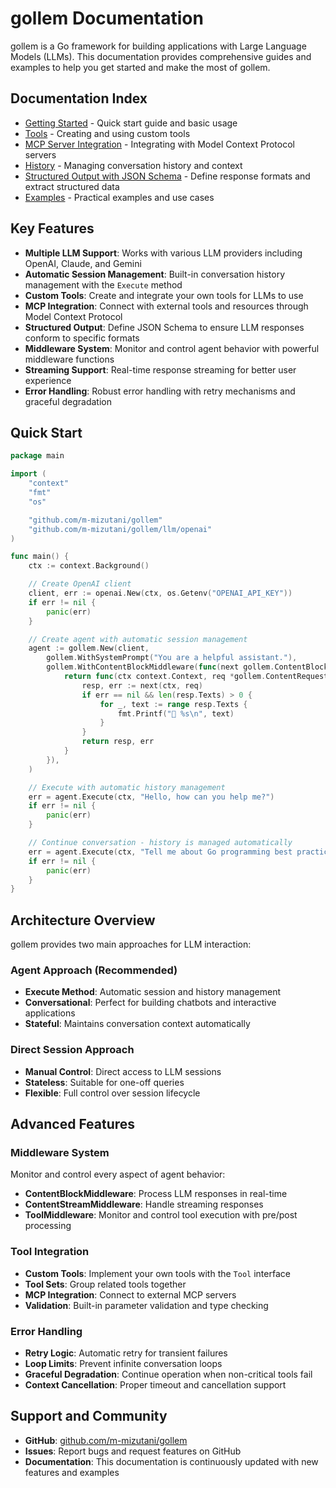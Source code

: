 # gollem Documentation

gollem is a Go framework for building applications with Large Language Models (LLMs). This documentation provides comprehensive guides and examples to help you get started and make the most of gollem.

## Documentation Index

- [Getting Started](getting-started.md) - Quick start guide and basic usage
- [Tools](tools.md) - Creating and using custom tools
- [MCP Server Integration](mcp.md) - Integrating with Model Context Protocol servers
- [History](history.md) - Managing conversation history and context
- [Structured Output with JSON Schema](schema.md) - Define response formats and extract structured data
- [Examples](examples.md) - Practical examples and use cases

## Key Features

- **Multiple LLM Support**: Works with various LLM providers including OpenAI, Claude, and Gemini
- **Automatic Session Management**: Built-in conversation history management with the `Execute` method
- **Custom Tools**: Create and integrate your own tools for LLMs to use
- **MCP Integration**: Connect with external tools and resources through Model Context Protocol
- **Structured Output**: Define JSON Schema to ensure LLM responses conform to specific formats
- **Middleware System**: Monitor and control agent behavior with powerful middleware functions
- **Streaming Support**: Real-time response streaming for better user experience
- **Error Handling**: Robust error handling with retry mechanisms and graceful degradation

## Quick Start

```go
package main

import (
    "context"
    "fmt"
    "os"

    "github.com/m-mizutani/gollem"
    "github.com/m-mizutani/gollem/llm/openai"
)

func main() {
    ctx := context.Background()

    // Create OpenAI client
    client, err := openai.New(ctx, os.Getenv("OPENAI_API_KEY"))
    if err != nil {
        panic(err)
    }

    // Create agent with automatic session management
    agent := gollem.New(client,
        gollem.WithSystemPrompt("You are a helpful assistant."),
        gollem.WithContentBlockMiddleware(func(next gollem.ContentBlockHandler) gollem.ContentBlockHandler {
            return func(ctx context.Context, req *gollem.ContentRequest) (*gollem.ContentResponse, error) {
                resp, err := next(ctx, req)
                if err == nil && len(resp.Texts) > 0 {
                    for _, text := range resp.Texts {
                        fmt.Printf("🤖 %s\n", text)
                    }
                }
                return resp, err
            }
        }),
    )

    // Execute with automatic history management
    err = agent.Execute(ctx, "Hello, how can you help me?")
    if err != nil {
        panic(err)
    }

    // Continue conversation - history is managed automatically
    err = agent.Execute(ctx, "Tell me about Go programming best practices")
    if err != nil {
        panic(err)
    }
}
```

## Architecture Overview

gollem provides two main approaches for LLM interaction:

### Agent Approach (Recommended)
- **Execute Method**: Automatic session and history management
- **Conversational**: Perfect for building chatbots and interactive applications
- **Stateful**: Maintains conversation context automatically

### Direct Session Approach
- **Manual Control**: Direct access to LLM sessions
- **Stateless**: Suitable for one-off queries
- **Flexible**: Full control over session lifecycle

## Advanced Features

### Middleware System
Monitor and control every aspect of agent behavior:
- **ContentBlockMiddleware**: Process LLM responses in real-time
- **ContentStreamMiddleware**: Handle streaming responses
- **ToolMiddleware**: Monitor and control tool execution with pre/post processing

### Tool Integration
- **Custom Tools**: Implement your own tools with the `Tool` interface
- **Tool Sets**: Group related tools together
- **MCP Integration**: Connect to external MCP servers
- **Validation**: Built-in parameter validation and type checking

### Error Handling
- **Retry Logic**: Automatic retry for transient failures
- **Loop Limits**: Prevent infinite conversation loops
- **Graceful Degradation**: Continue operation when non-critical tools fail
- **Context Cancellation**: Proper timeout and cancellation support



## Support and Community

- **GitHub**: [github.com/m-mizutani/gollem](https://github.com/m-mizutani/gollem)
- **Issues**: Report bugs and request features on GitHub
- **Documentation**: This documentation is continuously updated with new features and examples


